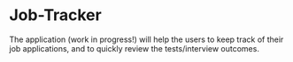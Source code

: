 # Job-Tracker
The application (work in progress!) will help the users to keep track of their job applications, and to quickly review the tests/interview outcomes.
